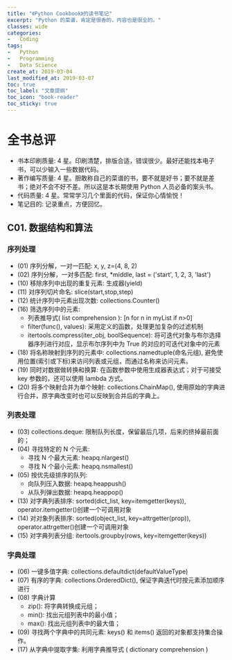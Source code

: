 ```yaml
---
title: "《Python Cookbook》的读书笔记"
excerpt: "Python 的菜谱，肯定是很香的，内容也是很全的。"
classes: wide
categories:
-   Coding
tags:
-   Python
-   Programming
-   Data Science
create_at: 2019-03-04
last_modified_at: 2019-03-07
toc: true
toc_label: "文章提纲"
toc_icon: "book-reader"
toc_sticky: true
---
```


# 全书总评

-   书本印刷质量: 4 星。印刷清楚，排版合适，错误很少。最好还能找本电子书，可以少输入一些数据代码。
-   著作编写质量: 4 星。胆敢称自己的菜谱的书，要不就是好书；要不就是差书；绝对不会不好不差。所以这是本长期使用 Python 人员必备的案头书。
-   代码质量: 4 星。常常学习几个里面的代码，保证你心情愉悦！
-   笔记目的: 记录重点，方便回忆。

## C01. 数据结构和算法

### 序列处理

-   (01) 序列分解，一对一匹配: x, y, z=(4, 8, 2)
-   (02) 序列分解，一对多匹配: first, *middle, last = ('start', 1, 2, 3, 'last')
-   (10) 移除序列中出现的重复元素: 生成器(yield)
-   (11) 对序列切片命名: slice(start,stop,step)
-   (12) 统计序列中元素出现次数: collections.Counter()
-   (16) 筛选序列中的元素:
    -   列表推导式( list comprehension ): [n for n in myList if n>0]
    -   filter(func(), values): 采用定义的函数，处理更加复杂的过滤机制
    -   itertools.compress(iter_obj, boolSequence): 将可迭代对象与布尔选择器序列进行对应，显示布尔序列中为 True 的对应的可迭代对象中的元素
-   (18) 将名称映射到序列的元素中: collections.namedtuple(命名元组), 避免使用位置(索引或下标)来访问列表或元组，而通过名称来访问元素。
-   (19) 同时对数据做转换和换算: 在函数参数中使用生成器表达式；对于可接受 key 参数的，还可以使用 lambda 方式。
-   (20) 将多个映射合并为单个映射: collections.ChainMap(), 使用原始的字典进行合并，原字典改变时也可以反映到合并后的字典上。

### 列表处理

-   (03) collections.deque: 限制队列长度，保留最后几项，后来的挤掉最前面的；
-   (04) 寻找特定的 N 个元素:
    -   寻找 N 个最大元素: heapq.nlargest()
    -   寻找 N 个最小元素: heapq.nsmallest()
-   (05) 按优先级排序的队列:
    -   向队列压入数据: heapq.heappush()
    -   从队列弹出数据: heapq.heappop()
-   (13) 对字典列表排序:  sorted(dict_list, key=itemgetter(keys)),  operator.itemgetter()创建一个可调用对象
-   (14) 对对象列表排序:  sorted(object_list, key=attrgetter(prop)), operator.attrgetter()创建一个可调用对象
-   (15) 对字典列表分组:  itertools.groupby(rows, key=itemgetter(keys))

### 字典处理

-   (06) 一键多值字典: collections.defaultdict(defaultValueType)
-   (07) 有序的字典: collections.OrderedDict(), 保证字典迭代时按元素添加顺序进行
-   (08) 字典计算
    -   zip(): 将字典转换成元组；
    -   min(): 找出元组列表中的最小值；
    -   max(): 找出元组列表中的最大值；
-   (09) 寻找两个字典中的共同元素: keys() 和 items() 返回的对象都支持集合操作。
-   (17) 从字典中提取字集: 利用字典推导式 ( dictionary comprehension )
